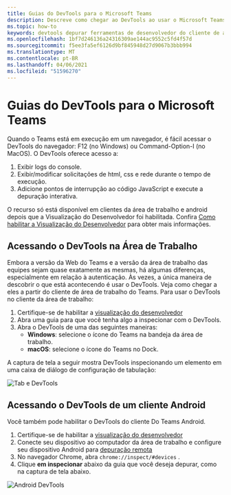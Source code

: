 ```yaml
---
title: Guias do DevTools para o Microsoft Teams
description: Descreve como chegar ao DevTools ao usar o Microsoft Teams Desktop Client
ms.topic: how-to
keywords: devtools depurar ferramentas de desenvolvedor do cliente de área de trabalho do chrome móvel
ms.openlocfilehash: 1bf7d246136a24316309ae144ac9552c5fd4f57d
ms.sourcegitcommit: f5ee3fa5ef6126d9bf845948d27d9067b3bbb994
ms.translationtype: MT
ms.contentlocale: pt-BR
ms.lasthandoff: 04/06/2021
ms.locfileid: "51596270"
---
```

# <a name="devtools-for-microsoft-teams-tabs"></a>Guias do DevTools para o Microsoft Teams

Quando o Teams está em execução em um navegador, é fácil acessar o DevTools do navegador: F12 (no Windows) ou Command-Option-I (no MacOS). O DevTools oferece acesso a:

1. Exibir logs do console.
1. Exibir/modificar solicitações de html, css e rede durante o tempo de execução.
1. Adicione pontos de interrupção ao código JavaScript e execute a depuração interativa.

O recurso só está disponível em clientes da área de trabalho e android depois que a Visualização do Desenvolvedor foi habilitada. Confira [Como habilitar a Visualização do Desenvolvedor](~/resources/dev-preview/developer-preview-intro.md) para obter mais informações.

## <a name="accessing-devtools-in-the-desktop"></a>Acessando o DevTools na Área de Trabalho

Embora a versão da Web do Teams e a versão da área de trabalho das equipes sejam quase exatamente as mesmas, há algumas diferenças, especialmente em relação à autenticação. Às vezes, a única maneira de descobrir o que está acontecendo é usar o DevTools. Veja como chegar a eles a partir do cliente de área de trabalho do Teams. Para usar o DevTools no cliente da área de trabalho:

1. Certifique-se de habilitar a [visualização do desenvolvedor](~/resources/dev-preview/developer-preview-intro.md)
1. Abra uma guia para que você tenha algo a inspecionar com o DevTools.
1. Abra o DevTools de uma das seguintes maneiras:
    * **Windows**: selecione o ícone do Teams na bandeja da área de trabalho.
    * **macOS**: selecione o ícone do Teams no Dock.

A captura de tela a seguir mostra DevTools inspecionando um elemento em uma caixa de diálogo de configuração de tabulação:

![Tab e DevTools](~/assets/images/dev-preview/tab-and-devtools.png)

## <a name="accessing-devtools-from-an-android-client"></a>Acessando o DevTools de um cliente Android

Você também pode habilitar o DevTools do cliente Do Teams Android.

1. Certifique-se de habilitar a [visualização do desenvolvedor](~/resources/dev-preview/developer-preview-intro.md)
1. Conecte seu dispositivo ao computador da área de trabalho e configure seu dispositivo Android para [depuração remota](https://developers.google.com/web/tools/chrome-devtools/remote-debugging/)
1. No navegador Chrome, abra `chrome://inspect/#devices` .
1. Clique **em inspecionar** abaixo da guia que você deseja depurar, como na captura de tela abaixo.

![Android DevTools](~/assets/images/android-devtools.png)
